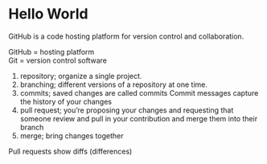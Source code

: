 # Hello World

GitHub is a code hosting platform for version control and collaboration.

GitHub = hosting platform  
Git = version control software

1. repository; organize a single project.
2. branching; different versions of a repository at one time.
3. commits; saved changes are called commits Commit messages capture the history of your changes
4. pull request;  you’re proposing your changes and requesting that someone review and pull in your contribution and merge them into their branch
5. merge; bring changes together

Pull requests show diffs (differences)